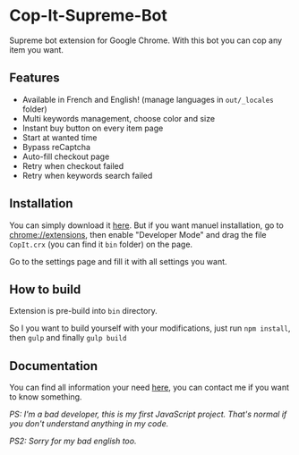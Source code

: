 # Cop-It-Supreme-Bot
Supreme bot extension for Google Chrome. With this bot you can cop any item you want.

## Features
* Available in French and English! (manage languages in `out/_locales` folder)
* Multi keywords management, choose color and size
* Instant buy button on every item page
* Start at wanted time
* Bypass reCaptcha
* Auto-fill checkout page
* Retry when checkout failed
* Retry when keywords search failed

## Installation
You can simply download it [here](https://chrome.google.com/webstore/developer/edit/nnkdcekecphmmnkimhpgangidfcngdpp).
But if you want manuel installation, go to [chrome://extensions](chrome://extensions), then enable "Developer Mode" and drag the file `CopIt.crx` (you can find it `bin` folder) on the page.

Go to the settings page and fill it with all settings you want.

## How to build
Extension is pre-build into `bin` directory.

So I you want to build yourself with your modifications, just run `npm install`, then `gulp` and finally `gulp build`

## Documentation
You can find all information your need [here](https://copit.fr), you can contact me if you want to know something.

*PS: I'm a bad developer, this is my first JavaScript project. That's normal if you don't understand anything in my code.*

*PS2: Sorry for my bad english too.*



